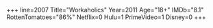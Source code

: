 +++
line=2007
Title="Workaholics"
Year=2011
Age="18+"
IMDb="8.1"
RottenTomatoes="86%"
Netflix=0
Hulu=1
PrimeVideo=1
Disney=0
+++

